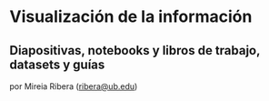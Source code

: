 # Visualización de la información

## Diapositivas, notebooks y libros de trabajo, datasets y guías

por Mireia Ribera (ribera@ub.edu)
